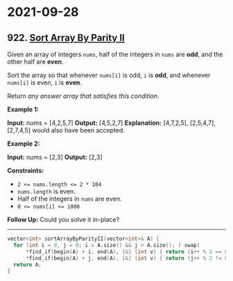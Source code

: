 # 2021-09-28

## 922. [Sort Array By Parity II](https://leetcode.com/problems/sort-array-by-parity-ii/)

Given an array of integers `nums`, half of the integers in `nums` are **odd**, and the other half are **even**.

Sort the array so that whenever `nums[i]` is odd, `i` is **odd**, and whenever `nums[i]` is even, `i` is **even**.

Return _any answer array that satisfies this condition_.

**Example 1:**

**Input:** nums = \[4,2,5,7\]
**Output:** \[4,5,2,7\]
**Explanation:** \[4,7,2,5\], \[2,5,4,7\], \[2,7,4,5\] would also have been accepted.

**Example 2:**

**Input:** nums = \[2,3\]
**Output:** \[2,3\]

**Constraints:**

- `2 <= nums.length <= 2 * 104`
- `nums.length` is even.
- Half of the integers in `nums` are even.
- `0 <= nums[i] <= 1000`

**Follow Up:** Could you solve it in-place?

---

```c++
vector<int> sortArrayByParityII(vector<int>& A) {
  for (int i = 0, j = 0; i < A.size() && j < A.size(); ) swap(
      *find_if(begin(A) + i, end(A), [&] (int v) { return (i++ % 2 == 0 && v % 2 != 0) || i == A.size(); }),
      *find_if(begin(A) + j, end(A), [&] (int v) { return (j++ % 2 != 0 && v % 2 == 0) || j == A.size(); }));
  return A;
}
```
